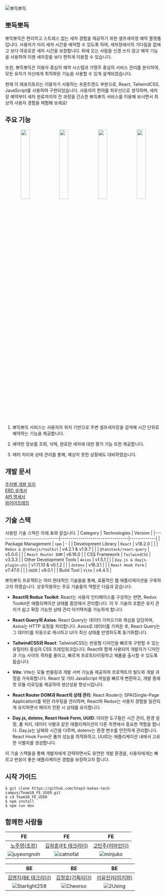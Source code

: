 ![뽀득뽀득](https://user-images.githubusercontent.com/104883910/273441051-28dc9814-84e5-4828-abcb-c5e67d3deee4.png)

## 뽀득뽀득

뽀득뽀득은 편리하고 스트레스 없는 세차 경험을 제공하기 위한 셀프세차장 예약 플랫폼입니다. 사용자가 미리 세차 시간을 예약할 수 있도록 하여, 세차장에서의 기다림을 없애고 보다 여유로운 세차 시간을 보장합니다. 뒤에 오는 사람을 신경 쓰지 않고 예약 기능을 사용하여 이젠 세차장을 보다 편하게 이용할 수 있습니다.  


또한, 뽀득뽀득은 이용자 중심의 예약 시스템과 가맹주 중심의 서비스 관리를 분리하여, 모든 유저가 자신에게 최적화된 기능을 사용할 수 있게 설계되었습니다.

현재 이 레포지토리는 이용자가 사용하는 프론트엔드 부분으로, React, TailwindCSS, JavaScript를 사용하여 구현되었습니다. 사용자의 편의를 최우선으로 생각하며, 세차장 예약부터 세차 완료까지의 전 과정을 간소한 뽀득뽀득 서비스를 이용해 보시면서 최상의 사용자 경험을 체험해 보세요!


## 주요 기능

<p align="center">
  <img src="https://github.com/Step3-kakao-tech-campus/Team10_FE_USER/assets/50255093/4c0e5cf4-4370-4fcf-842d-a77a2eba2bb9.png" align="center" width="24%">
  <img src="https://github.com/Step3-kakao-tech-campus/Team10_FE_USER/assets/50255093/b909c41f-67d0-411d-ab0e-49cafe49a3f1.png" align="center" width="24%">
  <img src="https://github.com/Step3-kakao-tech-campus/Team10_FE_USER/assets/50255093/a7c3866e-8d38-4bd9-86f6-fc711cecef6d.png" align="center" width="24%">
  <img src="https://github.com/Step3-kakao-tech-campus/Team10_FE_USER/assets/50255093/9bffc4db-74a6-43f6-af53-86706c22b164.png" align="center" width="24%">
</p>

1. 뽀득뽀득 서비스는 사용자의 위치 기반으로 주변 셀프세차장을 검색해 시간 단위로 예약하는 기능을 제공합니다.

2. 예약한 정보를 조회, 삭제, 완료한 세차에 대한 평가 기능 또한 제공합니다.

3. 에러 처리와 상태 관리를 통해, 예상치 못한 상황에도 대비하였습니다.  

## 개발 문서

[주차별 개발 일지](https://www.notion.so/6cedabdbf1e343ab9bd64354ee45515f?pvs=4)<br>
[ERD 설계서](https://www.notion.so/ERD-984ec51ccd7e435f8331857a325d1516?pvs=4)<br>
[API 명세서](https://www.notion.so/API-67efa4eea535426b89649a8c311b80a0?pvs=4)<br>
[와이어프레임](https://www.figma.com/file/raidVFqnBM3KgJY4KFCoB1/%EB%BD%80%EB%93%9D%EB%BD%80%EB%93%9D-%EC%99%80%EC%9D%B4%EC%96%B4%ED%94%84%EB%A0%88%EC%9E%84?type=design&node-id=1832%3A6899&mode=design&t=X4E2jm08WA3gzqba-1)

## 기술 스택

사용된 기술 스택은 아래  표와 같습니다. 
| Category                     | Technologies                     | Version     |
|------------------------------|----------------------------------|-------------|
| Package Management           | `npm`  | -           |
| Development Library          | `React`                            | v18.2.0     |
|                              | `Redux & @reduxjs/toolkit`         | v4.2.1 & v1.9.7 |
|                              | `@tanstack/react-query`            | v5.0.0      |
|                              | `React Router DOM`                | v6.16.0     |
| CSS Framework                | `TailwindCSS`                     | v3.3.3 |
| Other Development Tools      | `Axios`                            | v1.5.1      |
|                              | `Day.js & dayjs-plugin-utc`        | v1.11.10 & v0.1.2 |
|                              | `dotenv`                           | v16.3.1     |
|                              | `React Hook Form`                  | v7.47.0     |
|                              | `UUID`                             | v9.0.1      |
| Build Tool                   | `Vite`                             | v4.4.5 |


뽀득뽀득 프로젝트는 여러 현대적인 기술들을 통해, 효율적인 웹 애플리케이션을 구축하고자 하였습니다. 상호작용하는 주요 기술들의 역할은 다음과 같습니다:

- **React와 Redux Toolkit**: React는 사용자 인터페이스를 구성하는 반면, Redux Toolkit은 애플리케이션 상태를 중앙에서 관리합니다. 이 두 기술의 조합은 유지 관리가 쉽고 확장 가능한 상태 관리 아키텍처를 가능하게 합니다.

- **React Query와 Axios**: React Query는 데이터 가져오기와 캐싱을 담당하며, Axios는 HTTP 요청을 처리합니다. Axios로 데이터를 가져온 후, React Query는 그 데이터를 자동으로 캐시하고 UI가 최신 상태를 반영하도록 동기화합니다.

- **TailwindCSS와 React**: TailwindCSS는 반응형 디자인을 빠르게 구현할 수 있는 유틸리티 중심의 CSS 프레임워크입니다. React와 함께 사용되어 개발자가 디자인과 기능 사이의 격차를 줄이고, 빠르게 프로토타이핑하고 제품을 출시할 수 있도록 돕습니다.

- **Vite**: Vite는 모듈 번들링과 개발 서버 기능을 제공하여 프로젝트의 빌드와 개발 과정을 가속화합니다. React 및 기타 JavaScript 파일을 빠르게 변환하고, 개발 중에 핫 모듈 리로딩을 제공하여 생산성을 향상시킵니다.

- **React Router DOM과 React의 상태 관리**: React Router는 SPA(Single-Page Application)를 위한 라우팅을 관리하며, React와 Redux는 사용자 경험을 일관되게 유지하면서 페이지 전환 시 상태를 유지합니다.

- **Day.js, dotenv, React Hook Form, UUID**: 이러한 도구들은 시간 관리, 환경 설정, 폼 처리, 데이터 식별과 같은 애플리케이션의 다른 측면에서 중요한 역할을 합니다. Day.js는 날짜와 시간을 다루며, dotenv는 환경 변수를 안전하게 관리합니다. React Hook Form은 폼의 성능을 최적화하고, UUID는 애플리케이션 내에서 고유한 식별자를 생성합니다.

이 기술 스택들을 통해 개발자에게 강력하면서도 유연한 개발 환경을, 사용자에게는 빠르고 반응이 좋은 애플리케이션 경험을 보장하고자 합니다.


## 시작 가이드

```
$ git clone https://github.com/Step3-kakao-tech-campus/Team10_FE_USER.git
$ cd Team10_FE_USER
$ npm install
$ npm run dev
```









## 함께한 사람들

|                                                           FE                                                           |                                                         FE                                                          |                                                         FE                                                         |
| :--------------------------------------------------------------------------------------------------------------------: | :-----------------------------------------------------------------------------------------------------------------: | :----------------------------------------------------------------------------------------------------------------: |
|                                     [노주영(조장)](https://github.com/juyeongnoh)                                      |                                 [김좌훈(FE 테크리더)](https://github.com/catnofat)                                  |                                   [고민주(리마인더)](https://github.com/minjuko)                                   |
| ![juyeongnoh](https://user-images.githubusercontent.com/104883910/273441208-04b916c7-3d13-437e-b269-6837e6977453.jpeg) | ![catnofat](https://user-images.githubusercontent.com/104883910/273441205-78f72cd1-1c75-495c-9d9a-9fd68ee7f755.png) | ![minjuko](https://user-images.githubusercontent.com/104883910/273441202-5cd106a5-b15c-4b1e-a609-59c1ce2d05ae.png) |

|                                                           BE                                                            |                                                         BE                                                         |                                                        BE                                                         |
| :---------------------------------------------------------------------------------------------------------------------: | :----------------------------------------------------------------------------------------------------------------: | :---------------------------------------------------------------------------------------------------------------: |
|                                 [김명지(BE 테크리더)](https://github.com/Starlight258)                                  |                                   [김철호(기획리더)](https://github.com/Cheoroo)                                   |                                   [이유진(타임키퍼)](https://github.com/2Using)                                   |
| ![Starlight258](https://user-images.githubusercontent.com/104883910/273441204-57ff5077-61b7-46fb-9252-4d07d751c2f7.png) | ![Cheoroo](https://user-images.githubusercontent.com/104883910/273441206-53e3289b-4d54-416c-a4bb-8378b6bdeee5.png) | ![2Using](https://user-images.githubusercontent.com/104883910/273441211-80d28f43-ef45-40cc-893a-f3787823f725.png) |
